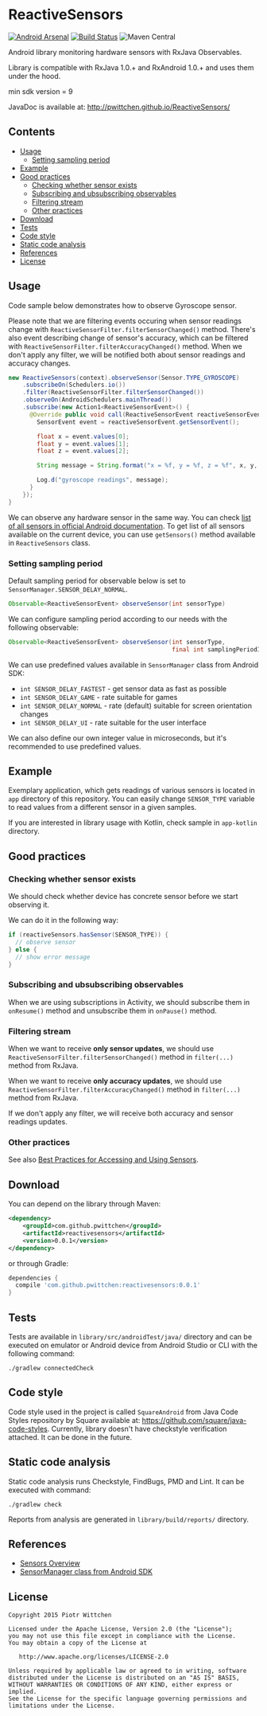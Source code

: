 # ReactiveSensors 
[![Android Arsenal](https://img.shields.io/badge/Android%20Arsenal-ReactiveSensors-brightgreen.svg?style=flat)](http://android-arsenal.com/details/1/2451) [![Build Status](https://travis-ci.org/pwittchen/ReactiveSensors.svg?branch=master)](https://travis-ci.org/pwittchen/ReactiveSensors) ![Maven Central](https://img.shields.io/maven-central/v/com.github.pwittchen/reactivesensors.svg?style=flat)

Android library monitoring hardware sensors with RxJava Observables.

Library is compatible with RxJava 1.0.+ and RxAndroid 1.0.+ and uses them under the hood.

min sdk version = 9

JavaDoc is available at: http://pwittchen.github.io/ReactiveSensors/

Contents
--------
- [Usage](#usage)
  - [Setting sampling period](#setting-sampling-period)
- [Example](#example)
- [Good practices](#good-practices)
  - [Checking whether sensor exists](#checking-whether-sensor-exists)
  - [Subscribing and ubsubscribing observables](#subscribing-and-ubsubscribing-observables)
  - [Filtering stream](#filtering-stream)
  - [Other practices](#other-practices)
- [Download](#download)
- [Tests](#tests)
- [Code style](#code-style)
- [Static code analysis](#static-code-analysis)
- [References](#references)
- [License](#license)

Usage
-----

Code sample below demonstrates how to observe Gyroscope sensor. 

Please note that we are filtering events occuring when sensor readings change with `ReactiveSensorFilter.filterSensorChanged()` method. There's also event describing change of sensor's accuracy, which can be filtered with `ReactiveSensorFilter.filterAccuracyChanged()` method. When we don't apply any filter, we will be notified both about sensor readings and accuracy changes.

```java
new ReactiveSensors(context).observeSensor(Sensor.TYPE_GYROSCOPE)
    .subscribeOn(Schedulers.io())
    .filter(ReactiveSensorFilter.filterSensorChanged())
    .observeOn(AndroidSchedulers.mainThread())
    .subscribe(new Action1<ReactiveSensorEvent>() {
      @Override public void call(ReactiveSensorEvent reactiveSensorEvent) {
        SensorEvent event = reactiveSensorEvent.getSensorEvent();

        float x = event.values[0];
        float y = event.values[1];
        float z = event.values[2];

        String message = String.format("x = %f, y = %f, z = %f", x, y, z);

        Log.d("gyroscope readings", message);
      }
    });
}
```

We can observe any hardware sensor in the same way. You can check [list of all sensors in official Android documentation](http://developer.android.com/guide/topics/sensors/sensors_overview.html#sensors-intro). To get list of all sensors available on the current device, you can use `getSensors()` method available in `ReactiveSensors` class.

### Setting sampling period

Default sampling period for observable below is set to `SensorManager.SENSOR_DELAY_NORMAL`.

```java
Observable<ReactiveSensorEvent> observeSensor(int sensorType)
 ```

We can configure sampling period according to our needs with the following observable:

```java
Observable<ReactiveSensorEvent> observeSensor(int sensorType, 
                                              final int samplingPeriodInUs)
 ```
 
We can use predefined values available in `SensorManager` class from Android SDK:
- `int SENSOR_DELAY_FASTEST` - get sensor data as fast as possible
- `int SENSOR_DELAY_GAME` - rate suitable for games
- `int SENSOR_DELAY_NORMAL` - rate (default) suitable for screen orientation changes
- `int SENSOR_DELAY_UI` - rate suitable for the user interface

We can also define our own integer value in microseconds, but it's recommended to use predefined values.

Example
-------

Exemplary application, which gets readings of various sensors is located in `app` directory of this repository. You can easily change `SENSOR_TYPE` variable to read values from a different sensor in a given samples.

If you are interested in library usage with Kotlin, check sample in `app-kotlin` directory.

Good practices
--------------

### Checking whether sensor exists

We should check whether device has concrete sensor before we start observing it. 

We can do it in the following way:

```java
if (reactiveSensors.hasSensor(SENSOR_TYPE)) {
  // observe sensor
} else {
  // show error message
}
```

### Subscribing and ubsubscribing observables

When we are using subscriptions in Activity, we should subscribe them in `onResume()` method and unsubscribe them in `onPause()` method.

### Filtering stream

When we want to receive **only sensor updates**, we should use `ReactiveSensorFilter.filterSensorChanged()` method in `filter(...)` method from RxJava.

When we want to receive **only accuracy updates**, we should use `ReactiveSensorFilter.filterAccuracyChanged()` method in `filter(...)` method from RxJava.

If we don't apply any filter, we will receive both accuracy and sensor readings updates.

### Other practices

See also [Best Practices for Accessing and Using Sensors](http://developer.android.com/guide/topics/sensors/sensors_overview.html#sensors-practices).

Download
--------

You can depend on the library through Maven:

```xml
<dependency>
    <groupId>com.github.pwittchen</groupId>
    <artifactId>reactivesensors</artifactId>
    <version>0.0.1</version>
</dependency>
```

or through Gradle:

```groovy
dependencies {
  compile 'com.github.pwittchen:reactivesensors:0.0.1'
}
```

Tests
-----

Tests are available in `library/src/androidTest/java/` directory and can be executed on emulator or Android device from Android Studio or CLI with the following command:

```
./gradlew connectedCheck
```

Code style
----------

Code style used in the project is called `SquareAndroid` from Java Code Styles repository by Square available at: https://github.com/square/java-code-styles. Currently, library doesn't have checkstyle verification attached. It can be done in the future.

Static code analysis
--------------------

Static code analysis runs Checkstyle, FindBugs, PMD and Lint. It can be executed with command:

 ```
 ./gradlew check
 ```

Reports from analysis are generated in `library/build/reports/` directory.

References
----------
- [Sensors Overview](http://developer.android.com/guide/topics/sensors/sensors_overview.html)
- [SensorManager class from Android SDK](http://developer.android.com/reference/android/hardware/SensorManager.html)

License
-------

    Copyright 2015 Piotr Wittchen

    Licensed under the Apache License, Version 2.0 (the "License");
    you may not use this file except in compliance with the License.
    You may obtain a copy of the License at

       http://www.apache.org/licenses/LICENSE-2.0

    Unless required by applicable law or agreed to in writing, software
    distributed under the License is distributed on an "AS IS" BASIS,
    WITHOUT WARRANTIES OR CONDITIONS OF ANY KIND, either express or implied.
    See the License for the specific language governing permissions and
    limitations under the License.
